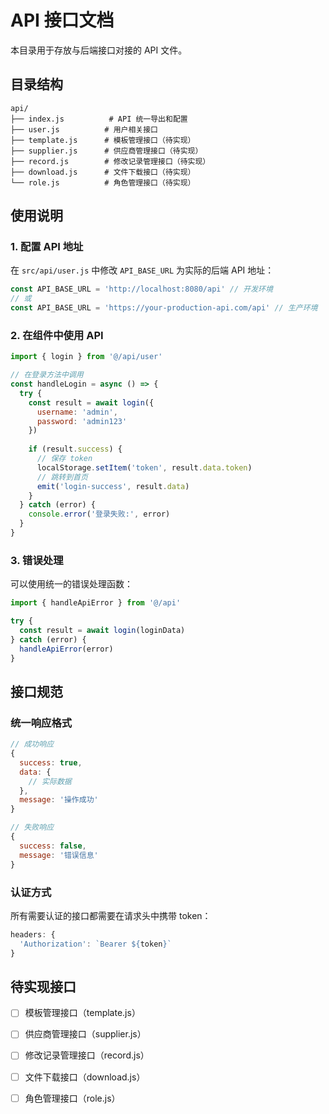 # API 接口文档

本目录用于存放与后端接口对接的 API 文件。

## 目录结构

```
api/
├── index.js          # API 统一导出和配置
├── user.js          # 用户相关接口
├── template.js      # 模板管理接口（待实现）
├── supplier.js      # 供应商管理接口（待实现）
├── record.js        # 修改记录管理接口（待实现）
├── download.js      # 文件下载接口（待实现）
└── role.js          # 角色管理接口（待实现）
```

## 使用说明

### 1. 配置 API 地址

在 `src/api/user.js` 中修改 `API_BASE_URL` 为实际的后端 API 地址：

```javascript
const API_BASE_URL = 'http://localhost:8080/api' // 开发环境
// 或
const API_BASE_URL = 'https://your-production-api.com/api' // 生产环境
```

### 2. 在组件中使用 API

```javascript
import { login } from '@/api/user'

// 在登录方法中调用
const handleLogin = async () => {
  try {
    const result = await login({
      username: 'admin',
      password: 'admin123'
    })
    
    if (result.success) {
      // 保存 token
      localStorage.setItem('token', result.data.token)
      // 跳转到首页
      emit('login-success', result.data)
    }
  } catch (error) {
    console.error('登录失败:', error)
  }
}
```

### 3. 错误处理

可以使用统一的错误处理函数：

```javascript
import { handleApiError } from '@/api'

try {
  const result = await login(loginData)
} catch (error) {
  handleApiError(error)
}
```

## 接口规范

### 统一响应格式

```javascript
// 成功响应
{
  success: true,
  data: {
    // 实际数据
  },
  message: '操作成功'
}

// 失败响应
{
  success: false,
  message: '错误信息'
}
```

### 认证方式

所有需要认证的接口都需要在请求头中携带 token：

```javascript
headers: {
  'Authorization': `Bearer ${token}`
}
```

## 待实现接口

- [ ] 模板管理接口（template.js）
- [ ] 供应商管理接口（supplier.js）
- [ ] 修改记录管理接口（record.js）
- [ ] 文件下载接口（download.js）
- [ ] 角色管理接口（role.js）

